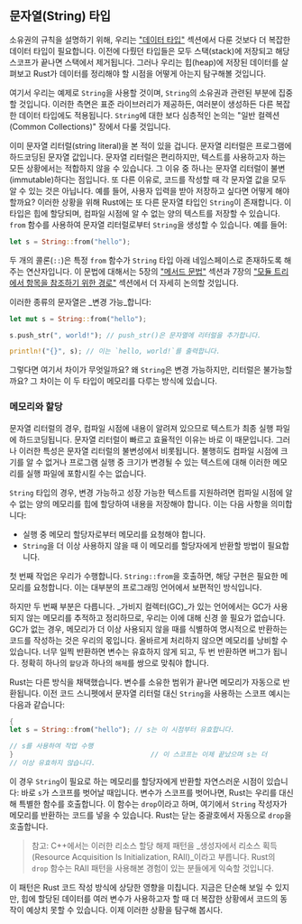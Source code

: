 ## 문자열(String) 타입

소유권의 규칙을 설명하기 위해, 우리는 ["데이터 타입"](https://doc.rust-lang.org/stable/book/ch03-02-data-types.html#data-types) 섹션에서 다룬 것보다 더 복잡한 데이터 타입이 필요합니다. 이전에 다뤘던 타입들은 모두 스택(stack)에 저장되고 해당 스코프가 끝나면 스택에서 제거됩니다. 그러나 우리는 힙(heap)에 저장된 데이터를 살펴보고 Rust가 데이터를 정리해야 할 시점을 어떻게 아는지 탐구해볼 것입니다.

여기서 우리는 예제로 `String`을 사용할 것이며, `String`의 소유권과 관련된 부분에 집중할 것입니다. 이러한 측면은 표준 라이브러리가 제공하든, 여러분이 생성하든 다른 복잡한 데이터 타입에도 적용됩니다. `String`에 대한 보다 심층적인 논의는 "일반 컬렉션(Common Collections)" 장에서 다룰 것입니다.

이미 문자열 리터럴(string literal)을 본 적이 있을 겁니다. 문자열 리터럴은 프로그램에 하드코딩된 문자열 값입니다. 문자열 리터럴은 편리하지만, 텍스트를 사용하고자 하는 모든 상황에서는 적합하지 않을 수 있습니다. 그 이유 중 하나는 문자열 리터럴이 불변(immutable)하다는 점입니다. 또 다른 이유로, 코드를 작성할 때 각 문자열 값을 모두 알 수 있는 것은 아닙니다. 예를 들어, 사용자 입력을 받아 저장하고 싶다면 어떻게 해야 할까요? 이러한 상황을 위해 Rust에는 또 다른 문자열 타입인 `String`이 존재합니다. 이 타입은 힙에 할당되며, 컴파일 시점에 알 수 없는 양의 텍스트를 저장할 수 있습니다. `from` 함수를 사용하여 문자열 리터럴로부터 `String`을 생성할 수 있습니다. 예를 들어:

```rust
let s = String::from("hello");
```

두 개의 콜론(`::`)은 특정 `from` 함수가 `String` 타입 아래 네임스페이스로 존재하도록 해주는 연산자입니다. 이 문법에 대해서는 5장의 ["메서드 문법"](https://doc.rust-lang.org/stable/book/ch05-03-method-syntax.html#method-syntax) 섹션과 7장의 ["모듈 트리에서 항목을 참조하기 위한 경로"](https://doc.rust-lang.org/stable/book/ch07-03-paths-for-referring-to-an-item-in-the-module-tree.html) 섹션에서 더 자세히 논의할 것입니다.

이러한 종류의 문자열은 _변경 가능_합니다:

```rust
let mut s = String::from("hello");

s.push_str(", world!"); // push_str()은 문자열에 리터럴을 추가합니다.

println!("{}", s); // 이는 `hello, world!`를 출력합니다.
```

그렇다면 여기서 차이가 무엇일까요? 왜 `String`은 변경 가능하지만, 리터럴은 불가능할까요? 그 차이는 이 두 타입이 메모리를 다루는 방식에 있습니다.

### 메모리와 할당

문자열 리터럴의 경우, 컴파일 시점에 내용이 알려져 있으므로 텍스트가 최종 실행 파일에 하드코딩됩니다. 문자열 리터럴이 빠르고 효율적인 이유는 바로 이 때문입니다. 그러나 이러한 특성은 문자열 리터럴의 불변성에서 비롯됩니다. 불행히도 컴파일 시점에 크기를 알 수 없거나 프로그램 실행 중 크기가 변경될 수 있는 텍스트에 대해 이러한 메모리를 실행 파일에 포함시킬 수는 없습니다.

`String` 타입의 경우, 변경 가능하고 성장 가능한 텍스트를 지원하려면 컴파일 시점에 알 수 없는 양의 메모리를 힙에 할당하여 내용을 저장해야 합니다. 이는 다음 사항을 의미합니다:

*   실행 중 메모리 할당자로부터 메모리를 요청해야 합니다.
*   `String`을 더 이상 사용하지 않을 때 이 메모리를 할당자에게 반환할 방법이 필요합니다.

첫 번째 작업은 우리가 수행합니다. `String::from`을 호출하면, 해당 구현은 필요한 메모리를 요청합니다. 이는 대부분의 프로그래밍 언어에서 보편적인 방식입니다.

하지만 두 번째 부분은 다릅니다. _가비지 컬렉터(GC)_가 있는 언어에서는 GC가 사용되지 않는 메모리를 추적하고 정리하므로, 우리는 이에 대해 신경 쓸 필요가 없습니다. GC가 없는 경우, 메모리가 더 이상 사용되지 않을 때를 식별하여 명시적으로 반환하는 코드를 작성하는 것은 우리의 몫입니다. 올바르게 처리하지 않으면 메모리를 낭비할 수 있습니다. 너무 일찍 반환하면 변수는 유효하지 않게 되고, 두 번 반환하면 버그가 됩니다. 정확히 하나의 `할당`과 하나의 `해제`를 쌍으로 맞춰야 합니다.

Rust는 다른 방식을 채택했습니다. 변수를 소유한 범위가 끝나면 메모리가 자동으로 반환됩니다. 이전 코드 스니펫에서 문자열 리터럴 대신 `String`을 사용하는 스코프 예시는 다음과 같습니다:

```rust
{
let s = String::from("hello"); // s는 이 시점부터 유효합니다.

// s를 사용하여 작업 수행
}                                  // 이 스코프는 이제 끝났으며 s는 더
// 이상 유효하지 않습니다.
```

이 경우 `String`이 필요로 하는 메모리를 할당자에게 반환할 자연스러운 시점이 있습니다: 바로 `s`가 스코프를 벗어날 때입니다. 변수가 스코프를 벗어나면, Rust는 우리를 대신해 특별한 함수를 호출합니다. 이 함수는 `drop`이라고 하며, 여기에서 `String` 작성자가 메모리를 반환하는 코드를 넣을 수 있습니다. Rust는 닫는 중괄호에서 자동으로 `drop`을 호출합니다.

> 참고: C++에서는 이러한 리소스 할당 해제 패턴을 _생성자에서 리소스 획득(Resource Acquisition Is Initialization, RAII)_이라고 부릅니다. Rust의 `drop` 함수는 RAII 패턴을 사용해본 경험이 있는 분들에게 익숙할 것입니다.

이 패턴은 Rust 코드 작성 방식에 상당한 영향을 미칩니다. 지금은 단순해 보일 수 있지만, 힙에 할당된 데이터를 여러 변수가 사용하고자 할 때 더 복잡한 상황에서 코드의 동작이 예상치 못할 수 있습니다. 이제 이러한 상황을 탐구해 봅시다.